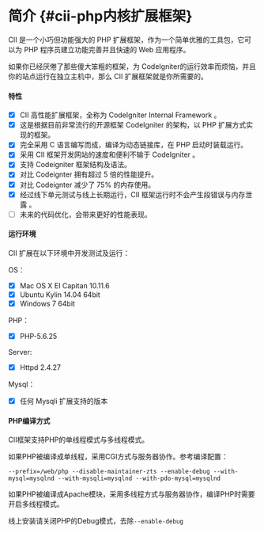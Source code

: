 # 简介 {#cii-php内核扩展框架}

CII 是一个小巧但功能强大的 PHP 扩展框架，作为一个简单优雅的工具包，它可以为 PHP 程序员建立功能完善并且快速的 Web 应用程序。

如果你已经厌倦了那些傻大笨粗的框架，为 CodeIgniter的运行效率而烦恼，并且你的站点运行在独立主机中，那么 CII 扩展框架就是你所需要的。

#### 特性

* [x] CII 高性能扩展框架，全称为 CodeIgniter Internal Framework 。
* [x] 这是根据目前非常流行的开源框架 CodeIgniter 的架构，以 PHP 扩展方式实现的框架。
* [x] 完全采用 C 语言编写而成，编译为动态链接库，在 PHP 启动时装载运行。
* [x] 采用 CII 框架开发网站的速度和便利不输于 CodeIgniter 。
* [x] 支持 Codeigniter 框架结构及语法。
* [x] 对比 Codeignter 拥有超过 5 倍的性能提升。
* [x] 对比 Codeignter 减少了 75% 的内存使用。
* [x] 经过线下单元测试与线上长期运行，CII 框架运行时不会产生段错误与内存泄露 。
* [ ] 未来的代码优化，会带来更好的性能表现。

#### 运行环境

CII 扩展在以下环境中开发测试及运行：

OS：
* [x] Mac OS X EI Capitan 10.11.6
* [x] Ubuntu Kylin 14.04 64bit
* [x] Windows 7 64bit

PHP：
* [x] PHP-5.6.25

Server:
* [x] Httpd 2.4.27

Mysql：
* [x] 任何 Mysqli 扩展支持的版本

#### PHP编译方式

CII框架支持PHP的单线程模式与多线程模式。

如果PHP被编译成单线程，采用CGI方式与服务器协作。参考编译配置：

```
--prefix=/web/php --disable-maintainer-zts --enable-debug --with-mysql=mysqlnd --with-mysqli=mysqlnd --with-pdo-mysql=mysqlnd
```

如果PHP被编译成Apache模块，采用多线程方式与服务器协作，编译PHP时需要开启多线程模式。

线上安装请关闭PHP的Debug模式，去除`--enable-debug`

